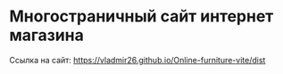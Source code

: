 # Многостраничный сайт интернет магазина
Ссылка на сайт:  https://vladmir26.github.io/Online-furniture-vite/dist
 
